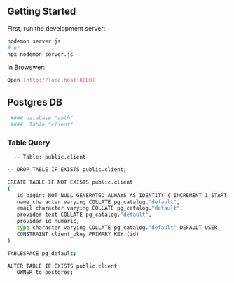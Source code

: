 
## Getting Started

First, run the development server:

```bash
nodemon server.js 
# or
npx nodemon server.js 
```

In Browswer:
```bash
Open [http://localhost:8000]
```

## Postgres DB 
```bash
 #### database "auth"
 ####  Table "client"
 ```

 ### Table Query

 ```bash
   -- Table: public.client

-- DROP TABLE IF EXISTS public.client;

CREATE TABLE IF NOT EXISTS public.client
(
    id bigint NOT NULL GENERATED ALWAYS AS IDENTITY ( INCREMENT 1 START 1 MINVALUE 1 MAXVALUE 9223372036854775807 CACHE 1 ),
    name character varying COLLATE pg_catalog."default",
    email character varying COLLATE pg_catalog."default",
    provider text COLLATE pg_catalog."default",
    provider_id numeric,
    type character varying COLLATE pg_catalog."default" DEFAULT USER,
    CONSTRAINT client_pkey PRIMARY KEY (id)
)

TABLESPACE pg_default;

ALTER TABLE IF EXISTS public.client
    OWNER to postgres;
 ```
